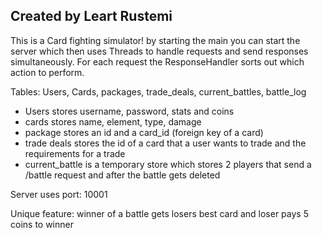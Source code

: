 Created by Leart Rustemi
-

This is a Card fighting simulator!
by starting the main you can start the server which then uses Threads to handle requests and send responses simultaneously.
For each request the ResponseHandler sorts out which action to perform.

Tables: Users, Cards, packages, trade_deals, current_battles, battle_log
* Users stores username, password, stats and coins
* cards stores name, element, type, damage
* package stores an id and a card_id (foreign key of a card)
* trade deals stores the id of a card that a user wants to trade and the requirements for a trade
* current_battle is a temporary store which stores 2 players that send a /battle request and after the battle gets deleted

Server uses port: 10001


Unique feature: winner of a battle gets losers best card and loser pays 5 coins to winner